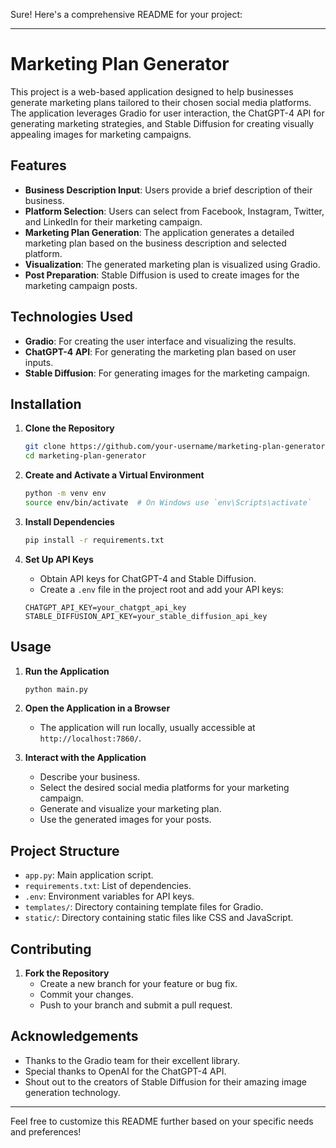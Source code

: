 Sure! Here's a comprehensive README for your project:

---

# Marketing Plan Generator

This project is a web-based application designed to help businesses generate marketing plans tailored to their chosen social media platforms. The application leverages Gradio for user interaction, the ChatGPT-4 API for generating marketing strategies, and Stable Diffusion for creating visually appealing images for marketing campaigns.

## Features

- **Business Description Input**: Users provide a brief description of their business.
- **Platform Selection**: Users can select from Facebook, Instagram, Twitter, and LinkedIn for their marketing campaign.
- **Marketing Plan Generation**: The application generates a detailed marketing plan based on the business description and selected platform.
- **Visualization**: The generated marketing plan is visualized using Gradio.
- **Post Preparation**: Stable Diffusion is used to create images for the marketing campaign posts.

## Technologies Used

- **Gradio**: For creating the user interface and visualizing the results.
- **ChatGPT-4 API**: For generating the marketing plan based on user inputs.
- **Stable Diffusion**: For generating images for the marketing campaign.

## Installation

1. **Clone the Repository**
    ```bash
    git clone https://github.com/your-username/marketing-plan-generator.git
    cd marketing-plan-generator
    ```

2. **Create and Activate a Virtual Environment**
    ```bash
    python -m venv env
    source env/bin/activate  # On Windows use `env\Scripts\activate`
    ```

3. **Install Dependencies**
    ```bash
    pip install -r requirements.txt
    ```

4. **Set Up API Keys**
    - Obtain API keys for ChatGPT-4 and Stable Diffusion.
    - Create a `.env` file in the project root and add your API keys:
    ```
    CHATGPT_API_KEY=your_chatgpt_api_key
    STABLE_DIFFUSION_API_KEY=your_stable_diffusion_api_key
    ```

## Usage

1. **Run the Application**
    ```bash
    python main.py
    ```

2. **Open the Application in a Browser**
    - The application will run locally, usually accessible at `http://localhost:7860/`.

3. **Interact with the Application**
    - Describe your business.
    - Select the desired social media platforms for your marketing campaign.
    - Generate and visualize your marketing plan.
    - Use the generated images for your posts.

## Project Structure

- `app.py`: Main application script.
- `requirements.txt`: List of dependencies.
- `.env`: Environment variables for API keys.
- `templates/`: Directory containing template files for Gradio.
- `static/`: Directory containing static files like CSS and JavaScript.

## Contributing

1. **Fork the Repository**
    - Create a new branch for your feature or bug fix.
    - Commit your changes.
    - Push to your branch and submit a pull request.


## Acknowledgements

- Thanks to the Gradio team for their excellent library.
- Special thanks to OpenAI for the ChatGPT-4 API.
- Shout out to the creators of Stable Diffusion for their amazing image generation technology.

---

Feel free to customize this README further based on your specific needs and preferences!
